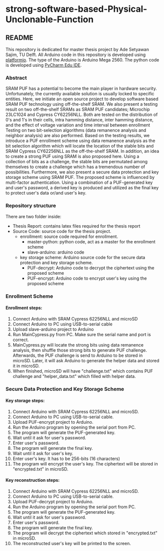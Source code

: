 # strong-software-based-Physical-Unclonable-Function

## README
This repository is dedicated for master thesis project by Ade Setyawan Sajim, TU Delft. All Arduino code in this repository is developed using [platformio](https://platformio.org/platformio-ide). The type of the Arduino is Arduino Mega 2560. The python code is developed using [PyCharm Edu IDE](https://www.jetbrains.com/pycharm/download/#section=mac).

### Abstract
SRAM PUF has a potential to become the main player in hardware security. Unfortunately, the currently available solution is usually locked to specific entities. Here, we initiate an open source project to develop software based SRAM PUF technology using off-the-shelf SRAM.
We also present a testing result on two off-the-shelf SRAMs as SRAM PUF candidates; Microchip 23LC1024 and Cypress CY62256NLL.
Both are tested on the distribution of 0's and 1's in their cells, intra hamming distance, inter hamming distance, and the effect of voltage variation and time interval between enrollment
Testing on two bit-selection algorithms (data remanence analysis and neighbor analysis) are also performed.
Based on the testing results, we introduce a PUF enrollment scheme using data remanence analysis as the bit selection algorithm which will locate the location of the stable bits and SRAM Cypress CY62256NLL as the off-the-shelf SRAM.
In addition, an idea to create a strong PUF using SRAM is also proposed here. Using a collection of bits as a challenge, the stable bits are permutated among themselves to create a challenge which has a tremendous number of possibilities.
Furthermore, we also present a secure data protection and key storage scheme using SRAM PUF. The proposed scheme is influenced by multi-factor authentication. Using a combination of a PUF-generated key and user's password, a derived key is produced and utilized as the final key to protect user's data or/and user's key.

### Repository structure
There are two folder inside:
- Thesis Report: contains latex files required for the thesis report
- Source Code: source code for the thesis project.
  - enrollment: source code required for enrollment.
    - master-python: python code, act as a master for the enrollment scheme
    - slave-arduino: arduino code
  - key storage scheme: Arduino source code for the secure data protection and key storage scheme.
    - PUF-decrypt: Arduino code to decrypt the ciphertext using the proposed scheme
    - PUF-encrypt: Arduino code to encrypt user's key using the proposed scheme

### Enrollment Scheme
#### Enrollment steps:
1. Connect Arduino with SRAM Cypress 62256NLL and microSD
2. Connect Arduino to PC using USB-to-serial cable
3. Upload slave-arduino project to Arduino
4. Run MainCypress.py from PC. Make sure the serial name and port is correct.
5. MainCypress.py will locate the strong bits using data remanence analysis, then shuffle those strong bits to generate PUF challenge. Afterwards, the PUF challenge is send to Arduino to be stored in microSD. Later, it will ask Arduino to generate the helper data and stored it in microSD.
5. When finished, microSD will have "challenge.txt" which contains PUF challenge and "helper_data.txt" which filled with helper data.

### Secure Data Protection and Key Storage Scheme
#### Key storage steps:
1. Connect Arduino with SRAM Cypress 62256NLL and microSD.
2. Connect Arduino to PC using USB-to-serial cable.
3. Upload PUF-encrypt project to Arduino.
4. Run the Arduino program by opening the serial port from PC.
5. The program will generate the PUF-generated key.
6. Wait until it ask for user's password.
7. Enter user's password.
8. The program will generate the final key.
9. Wait until it ask for user's key.
10. Enter user's key. It has to be 256-bits (16 characters)
11. The program will encrypt the user's key. The ciphertext will be stored in "encrypted.txt" in microSD.

#### Key reconstruction steps:
1. Connect Arduino with SRAM Cypress 62256NLL and microSD.
2. Connect Arduino to PC using USB-to-serial cable.
3. Upload PUF-decrypt project to Arduino.
4. Run the Arduino program by opening the serial port from PC.
5. The program will generate the PUF-generated key.
6. Wait until it ask for user's password.
7. Enter user's password.
8. The program will generate the final key.
9. The program will decrypt the ciphertext which stored in "encrypted.txt" in microSD.
10. The reconstructed user's key will be printed to the screen.

